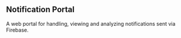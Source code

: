 ## Notification Portal

A web portal for handling, viewing and analyzing notifications sent via Firebase.
